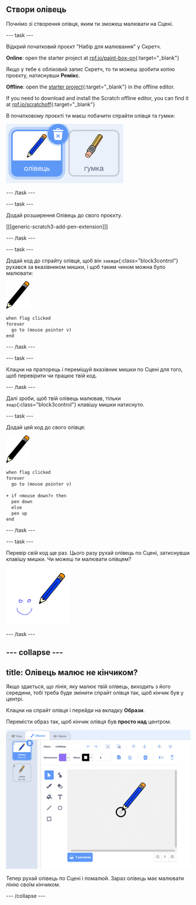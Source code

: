 ## Створи олівець

Почнімо зі створення олівця, яким ти зможеш малювати на Сцені.

\--- task \---

Відкрий початковий проєкт "Набір для малювання" у Скретч.

**Online**: open the starter project at [rpf.io/paint-box-on](https://rpf.io/paint-box-on){:target="_blank"}

Якщо у тебе є обліковий запис Скретч, то ти можеш зробити копію проєкту, натиснувши **Ремікс**.

**Offline**: open the [starter project](https://rpf.io/p/en/paint-box-go){:target="_blank"} in the offline editor.

If you need to download and install the Scratch offline editor, you can find it at [rpf.io/scratchoff](https://rpf.io/scratchoff){:target="_blank"}

В початковому проєкті ти маєш побачити спрайти олівця та гумки:

![знімок екрана](images/paint-starter.png)

\--- /task \---

\--- task \---

Додай розширення Олівець до свого проєкту.

[[[generic-scratch3-add-pen-extension]]]

\--- /task \---

\--- task \---

Додай код до спрайту олівця, щоб він `завжди`{:class="block3control"} рухався за вказівником мишки, і щоб таким чином можна було малювати:

![олівець](images/pencil.png)

```blocks3
when flag clicked
forever
  go to (mouse pointer v)
end
```

\--- /task \---

\--- task \---

Клацни на прапорець і переміщуй вказівник мишки по Сцені для того, щоб перевірити чи працює твій код.

\--- /task \---

Далі зроби, щоб твій олівець малював, тільки `якщо`{:class="block3control"} клавішу мишки натиснуто.

\--- task \---

Додай цей код до свого олівця:

![олівець](images/pencil.png)

```blocks3
when flag clicked
forever
  go to (mouse pointer v)

+ if <mouse down?> then
  pen down
  else
  pen up
end
```

\--- /task \---

\--- task \---

Перевір свій код ще раз. Цього разу рухай олівець по Сцені, затиснувши клавішу мишки. Чи можеш ти малювати олівцем?

![знімок екрана](images/paint-draw.png)

\--- /task \---

## \--- collapse \---

## title: Олівець малює не кінчиком?

Якщо здається, що лінія, яку малює твій олівець, виходить з його середини, тобі треба буде змінити спрайт олівця так, щоб кінчик був у центрі.

Клацни на спрайт олівця і перейди на вкладку **Образи**.

Перемісти образ так, щоб кінчик олівця був **просто над** центром.

![центр образу](images/costume-center-annotated.png)

Тепер рухай олівець по Сцені і помалюй. Зараз олівець має малювати лінію своїм кінчиком.

\--- /collapse \---